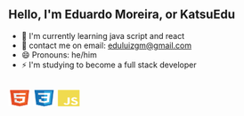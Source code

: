 ## Hello, I'm Eduardo Moreira, or KatsuEdu

- 🌱 I'm currently learning java script and react
- 💬 contact me on email: eduluizgm@gmail.com
- 😄 Pronouns: he/him
- ⚡ I'm studying to become a full stack developer

<div style="display: inline_block"><br>
  <img align="center" alt="Rafa-HTML" height="30" width="40" src="https://raw.githubusercontent.com/devicons/devicon/master/icons/html5/html5-original.svg">
  <img align="center" alt="Rafa-CSS" height="30" width="40" src="https://raw.githubusercontent.com/devicons/devicon/master/icons/css3/css3-original.svg">
  <img align="center" alt="Rafa-Js" height="30" width="40" src="https://raw.githubusercontent.com/devicons/devicon/master/icons/javascript/javascript-plain.svg">
</div>
